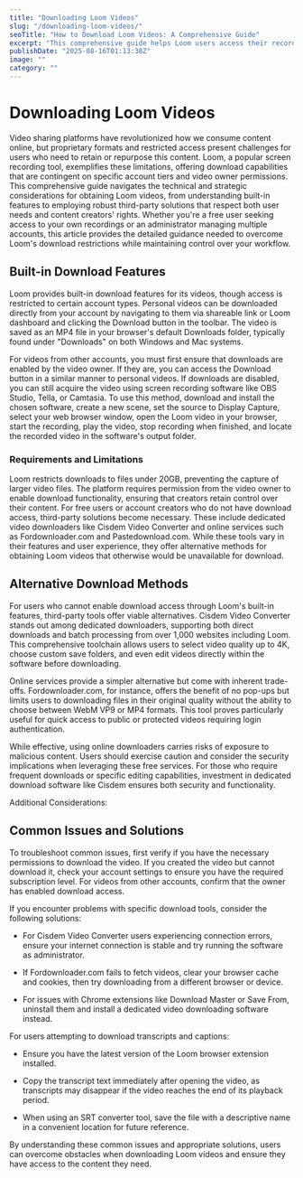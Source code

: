 ```yaml
---
title: "Downloading Loom Videos"
slug: "/downloading-loom-videos/"
seoTitle: "How to Download Loom Videos: A Comprehensive Guide"
excerpt: "This comprehensive guide helps Loom users access their recordings through built-in features and third-party solutions, addressing platform restrictions and offering technical solutions for both free and paid accounts."
publishDate: "2025-08-16T01:13:38Z"
image: ""
category: ""
---
```


# Downloading Loom Videos

Video sharing platforms have revolutionized how we consume content online, but proprietary formats and restricted access present challenges for users who need to retain or repurpose this content. Loom, a popular screen recording tool, exemplifies these limitations, offering download capabilities that are contingent on specific account tiers and video owner permissions. This comprehensive guide navigates the technical and strategic considerations for obtaining Loom videos, from understanding built-in features to employing robust third-party solutions that respect both user needs and content creators' rights. Whether you're a free user seeking access to your own recordings or an administrator managing multiple accounts, this article provides the detailed guidance needed to overcome Loom's download restrictions while maintaining control over your workflow.


## Built-in Download Features

Loom provides built-in download features for its videos, though access is restricted to certain account types. Personal videos can be downloaded directly from your account by navigating to them via shareable link or Loom dashboard and clicking the Download button in the toolbar. The video is saved as an MP4 file in your browser's default Downloads folder, typically found under "Downloads" on both Windows and Mac systems.

For videos from other accounts, you must first ensure that downloads are enabled by the video owner. If they are, you can access the Download button in a similar manner to personal videos. If downloads are disabled, you can still acquire the video using screen recording software like OBS Studio, Tella, or Camtasia. To use this method, download and install the chosen software, create a new scene, set the source to Display Capture, select your web browser window, open the Loom video in your browser, start the recording, play the video, stop recording when finished, and locate the recorded video in the software's output folder.


### Requirements and Limitations

Loom restricts downloads to files under 20GB, preventing the capture of larger video files. The platform requires permission from the video owner to enable download functionality, ensuring that creators retain control over their content. For free users or account creators who do not have download access, third-party solutions become necessary. These include dedicated video downloaders like Cisdem Video Converter and online services such as Fordownloader.com and Pastedownload.com. While these tools vary in their features and user experience, they offer alternative methods for obtaining Loom videos that otherwise would be unavailable for download.


## Alternative Download Methods

For users who cannot enable download access through Loom's built-in features, third-party tools offer viable alternatives. Cisdem Video Converter stands out among dedicated downloaders, supporting both direct downloads and batch processing from over 1,000 websites including Loom. This comprehensive toolchain allows users to select video quality up to 4K, choose custom save folders, and even edit videos directly within the software before downloading.

Online services provide a simpler alternative but come with inherent trade-offs. Fordownloader.com, for instance, offers the benefit of no pop-ups but limits users to downloading files in their original quality without the ability to choose between WebM VP9 or MP4 formats. This tool proves particularly useful for quick access to public or protected videos requiring login authentication.

While effective, using online downloaders carries risks of exposure to malicious content. Users should exercise caution and consider the security implications when leveraging these free services. For those who require frequent downloads or specific editing capabilities, investment in dedicated download software like Cisdem ensures both security and functionality.

Additional Considerations:


## Common Issues and Solutions

To troubleshoot common issues, first verify if you have the necessary permissions to download the video. If you created the video but cannot download it, check your account settings to ensure you have the required subscription level. For videos from other accounts, confirm that the owner has enabled download access.

If you encounter problems with specific download tools, consider the following solutions:

- For Cisdem Video Converter users experiencing connection errors, ensure your internet connection is stable and try running the software as administrator.

- If Fordownloader.com fails to fetch videos, clear your browser cache and cookies, then try downloading from a different browser or device.

- For issues with Chrome extensions like Download Master or Save From, uninstall them and install a dedicated video downloading software instead.

For users attempting to download transcripts and captions:

- Ensure you have the latest version of the Loom browser extension installed.

- Copy the transcript text immediately after opening the video, as transcripts may disappear if the video reaches the end of its playback period.

- When using an SRT converter tool, save the file with a descriptive name in a convenient location for future reference.

By understanding these common issues and appropriate solutions, users can overcome obstacles when downloading Loom videos and ensure they have access to the content they need.

